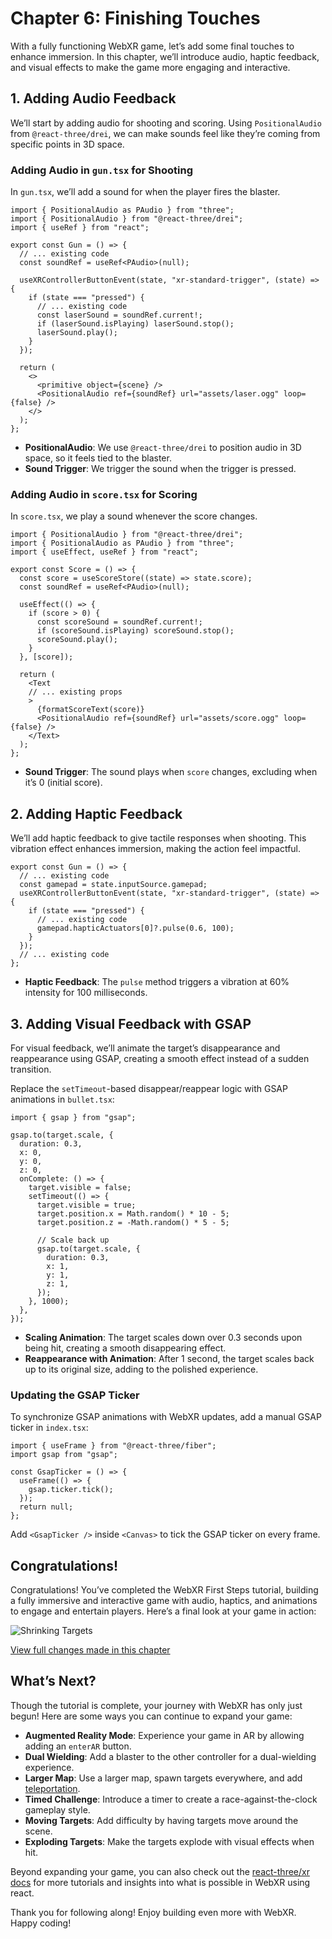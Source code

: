# Chapter 6: Finishing Touches

With a fully functioning WebXR game, let’s add some final touches to enhance immersion. In this chapter, we’ll introduce audio, haptic feedback, and visual effects to make the game more engaging and interactive.

## 1. Adding Audio Feedback

We’ll start by adding audio for shooting and scoring. Using `PositionalAudio` from `@react-three/drei`, we can make sounds feel like they’re coming from specific points in 3D space.

### Adding Audio in `gun.tsx` for Shooting

In `gun.tsx`, we’ll add a sound for when the player fires the blaster.

```tsx
import { PositionalAudio as PAudio } from "three";
import { PositionalAudio } from "@react-three/drei";
import { useRef } from "react";

export const Gun = () => {
  // ... existing code
  const soundRef = useRef<PAudio>(null);

  useXRControllerButtonEvent(state, "xr-standard-trigger", (state) => {
    if (state === "pressed") {
      // ... existing code
      const laserSound = soundRef.current!;
      if (laserSound.isPlaying) laserSound.stop();
      laserSound.play();
    }
  });

  return (
    <>
      <primitive object={scene} />
      <PositionalAudio ref={soundRef} url="assets/laser.ogg" loop={false} />
    </>
  );
};
```

- **PositionalAudio**: We use `@react-three/drei` to position audio in 3D space, so it feels tied to the blaster.
- **Sound Trigger**: We trigger the sound when the trigger is pressed.

### Adding Audio in `score.tsx` for Scoring

In `score.tsx`, we play a sound whenever the score changes.

```tsx
import { PositionalAudio } from "@react-three/drei";
import { PositionalAudio as PAudio } from "three";
import { useEffect, useRef } from "react";

export const Score = () => {
  const score = useScoreStore((state) => state.score);
  const soundRef = useRef<PAudio>(null);

  useEffect(() => {
    if (score > 0) {
      const scoreSound = soundRef.current!;
      if (scoreSound.isPlaying) scoreSound.stop();
      scoreSound.play();
    }
  }, [score]);

  return (
    <Text
    // ... existing props
    >
      {formatScoreText(score)}
      <PositionalAudio ref={soundRef} url="assets/score.ogg" loop={false} />
    </Text>
  );
};
```

- **Sound Trigger**: The sound plays when `score` changes, excluding when it’s 0 (initial score).

## 2. Adding Haptic Feedback

We’ll add haptic feedback to give tactile responses when shooting. This vibration effect enhances immersion, making the action feel impactful.

```tsx
export const Gun = () => {
  // ... existing code
  const gamepad = state.inputSource.gamepad;
  useXRControllerButtonEvent(state, "xr-standard-trigger", (state) => {
    if (state === "pressed") {
      // ... existing code
      gamepad.hapticActuators[0]?.pulse(0.6, 100);
    }
  });
  // ... existing code
};
```

- **Haptic Feedback**: The `pulse` method triggers a vibration at 60% intensity for 100 milliseconds.

## 3. Adding Visual Feedback with GSAP

For visual feedback, we’ll animate the target’s disappearance and reappearance using GSAP, creating a smooth effect instead of a sudden transition.

Replace the `setTimeout`-based disappear/reappear logic with GSAP animations in `bullet.tsx`:

```tsx
import { gsap } from "gsap";

gsap.to(target.scale, {
  duration: 0.3,
  x: 0,
  y: 0,
  z: 0,
  onComplete: () => {
    target.visible = false;
    setTimeout(() => {
      target.visible = true;
      target.position.x = Math.random() * 10 - 5;
      target.position.z = -Math.random() * 5 - 5;

      // Scale back up
      gsap.to(target.scale, {
        duration: 0.3,
        x: 1,
        y: 1,
        z: 1,
      });
    }, 1000);
  },
});
```

- **Scaling Animation**: The target scales down over 0.3 seconds upon being hit, creating a smooth disappearing effect.
- **Reappearance with Animation**: After 1 second, the target scales back up to its original size, adding to the polished experience.

### Updating the GSAP Ticker

To synchronize GSAP animations with WebXR updates, add a manual GSAP ticker in `index.tsx`:

```tsx
import { useFrame } from "@react-three/fiber";
import gsap from "gsap";

const GsapTicker = () => {
  useFrame(() => {
    gsap.ticker.tick();
  });
  return null;
};
```

Add `<GsapTicker />` inside `<Canvas>` to tick the GSAP ticker on every frame.

## Congratulations!

Congratulations! You’ve completed the WebXR First Steps tutorial, building a fully immersive and interactive game with audio, haptics, and animations to engage and entertain players. Here’s a final look at your game in action:

![Shrinking Targets](./assets/chapter6.gif)

[View full changes made in this chapter](https://github.com/meta-quest/webxr-first-steps-react/compare/chapter5...chapter6)

## What’s Next?

Though the tutorial is complete, your journey with WebXR has only just begun! Here are some ways you can continue to expand your game:

- **Augmented Reality Mode**: Experience your game in AR by allowing adding an `enterAR` button.
- **Dual Wielding**: Add a blaster to the other controller for a dual-wielding experience.
- **Larger Map**: Use a larger map, spawn targets everywhere, and add [teleportation](https://pmndrs.github.io/xr/docs/tutorials/teleport).
- **Timed Challenge**: Introduce a timer to create a race-against-the-clock gameplay style.
- **Moving Targets**: Add difficulty by having targets move around the scene.
- **Exploding Targets**: Make the targets explode with visual effects when hit.

Beyond expanding your game, you can also check out the [react-three/xr docs](https://pmndrs.github.io/xr/docs/) for more tutorials and insights into what is possible in WebXR using react.

Thank you for following along! Enjoy building even more with WebXR. Happy coding!
